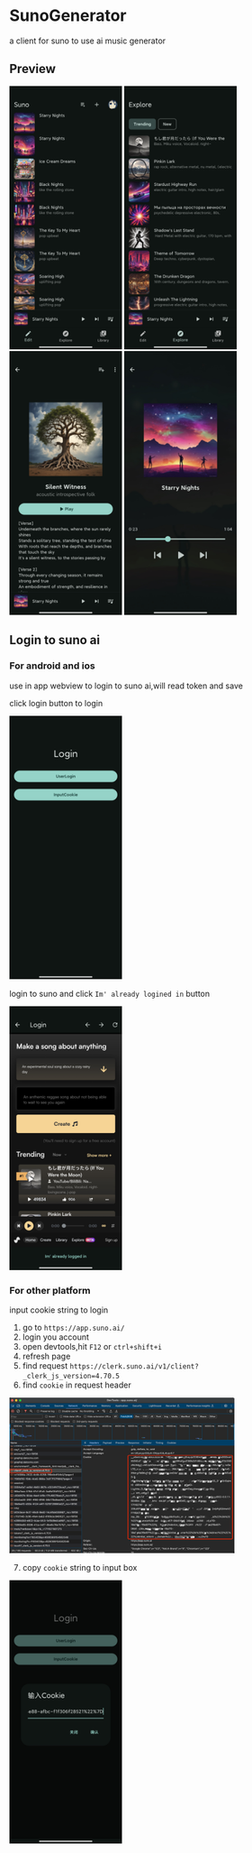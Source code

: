# SunoGenerator
a client for suno to use ai music generator

## Preview
<img src="./doc/new_main.jpg" width=200 />
<img src="./doc/new_explore.jpg" width=200 />
<img src="./doc/new_song_detail.jpg" width=200 />
<img src="./doc/new_song_play.jpg" width=200 />


## Login to suno ai

### For android and ios

use in app webview to login to suno ai,will read token and save

click login button to login

<img src="./doc/new_login.jpg" width=200 />

login to suno and click    `Im' already logined in` button

<img src="./doc/new_login_to_suno.jpg" width=200 />


### For other platform

input cookie string to login

1. go to `https://app.suno.ai/`
2. login you account
3. open devtools,hit `F12` or `ctrl+shift+i`
4. refresh page
5. find request `https://clerk.suno.ai/v1/client?_clerk_js_version=4.70.5`
6. find `cookie` in request header

<img src="./doc/find_out_cookie.png" width=400 />

7. copy `cookie` string to input box

<img src="./doc/new_input_cookie.jpg" width=200 />

